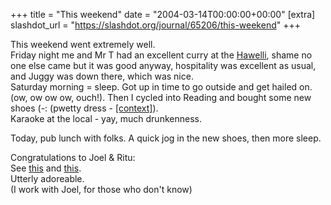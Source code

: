 +++
title = "This weekend"
date = "2004-03-14T00:00:00+00:00"
[extra]
slashdot_url = "https://slashdot.org/journal/65206/this-weekend"
+++

<p>This weekend went extremely well.<br>Friday night me and Mr T had an excellent curry at the <a href="http://www.readingrestaurants.com/Haweli/">Hawelli</a>, shame no one else came but it was good anyway,  hospitality was excellent as usual, and Juggy was down there, which was nice.<br>Saturday morning = sleep. Got up in time to go outside and get hailed on. (ow,  ow ow ow, ouch!). Then I cycled into Reading and bought some new shoes (-:   (pwetty dress - <a href="http://www.weebl.jolt.co.uk/shoes.htm">[context]</a>).<br>Karaoke at the local - yay, much drunkenness.</p>
<p>Today, pub lunch with folks. A quick jog in the new shoes, then more sleep.</p>
<p>Congratulations to Joel &amp; Ritu:<br>See <a href="http://www.jmansford.f2s.com/Jai/">this</a> and <a href="http://www.photobox.co.uk/public/detail.html?c_album=612927">this</a>.<br>Utterly adoreable.<br>(I work with Joel, for those who don't know)</p>

